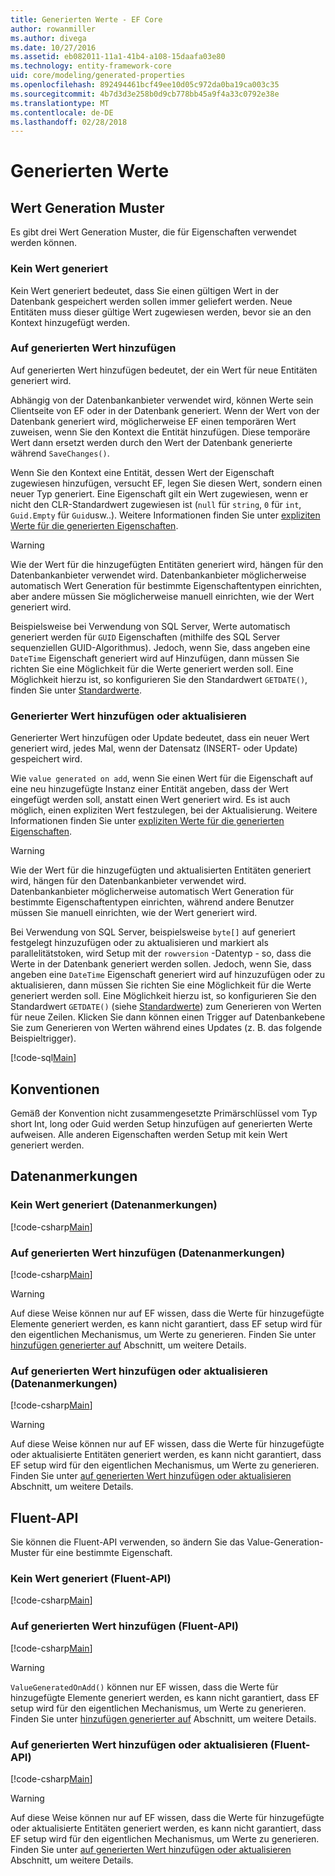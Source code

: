 ```yaml
---
title: Generierten Werte - EF Core
author: rowanmiller
ms.author: divega
ms.date: 10/27/2016
ms.assetid: eb082011-11a1-41b4-a108-15daafa03e80
ms.technology: entity-framework-core
uid: core/modeling/generated-properties
ms.openlocfilehash: 892494461bcf49ee10d05c972da0ba19ca003c35
ms.sourcegitcommit: 4b7d3d3e258b0d9cb778bb45a9f4a33c0792e38e
ms.translationtype: MT
ms.contentlocale: de-DE
ms.lasthandoff: 02/28/2018
---
```

# <a name="generated-values"></a>Generierten Werte

## <a name="value-generation-patterns"></a>Wert Generation Muster

Es gibt drei Wert Generation Muster, die für Eigenschaften verwendet werden können.

### <a name="no-value-generation"></a>Kein Wert generiert

Kein Wert generiert bedeutet, dass Sie einen gültigen Wert in der Datenbank gespeichert werden sollen immer geliefert werden. Neue Entitäten muss dieser gültige Wert zugewiesen werden, bevor sie an den Kontext hinzugefügt werden.

### <a name="value-generated-on-add"></a>Auf generierten Wert hinzufügen

Auf generierten Wert hinzufügen bedeutet, der ein Wert für neue Entitäten generiert wird.

Abhängig von der Datenbankanbieter verwendet wird, können Werte sein Clientseite von EF oder in der Datenbank generiert. Wenn der Wert von der Datenbank generiert wird, möglicherweise EF einen temporären Wert zuweisen, wenn Sie den Kontext die Entität hinzufügen. Diese temporäre Wert dann ersetzt werden durch den Wert der Datenbank generierte während `SaveChanges()`.

Wenn Sie den Kontext eine Entität, dessen Wert der Eigenschaft zugewiesen hinzufügen, versucht EF, legen Sie diesen Wert, sondern einen neuer Typ generiert. Eine Eigenschaft gilt ein Wert zugewiesen, wenn er nicht den CLR-Standardwert zugewiesen ist (`null` für `string`, `0` für `int`, `Guid.Empty` für `Guid`usw..). Weitere Informationen finden Sie unter [expliziten Werte für die generierten Eigenschaften](..\saving\explicit-values-generated-properties.md).

> [!WARNING]  
> Wie der Wert für die hinzugefügten Entitäten generiert wird, hängen für den Datenbankanbieter verwendet wird. Datenbankanbieter möglicherweise automatisch Wert Generation für bestimmte Eigenschaftentypen einrichten, aber andere müssen Sie möglicherweise manuell einrichten, wie der Wert generiert wird.
>
> Beispielsweise bei Verwendung von SQL Server, Werte automatisch generiert werden für `GUID` Eigenschaften (mithilfe des SQL Server sequenziellen GUID-Algorithmus). Jedoch, wenn Sie, dass angeben eine `DateTime` Eigenschaft generiert wird auf Hinzufügen, dann müssen Sie richten Sie eine Möglichkeit für die Werte generiert werden soll. Eine Möglichkeit hierzu ist, so konfigurieren Sie den Standardwert `GETDATE()`, finden Sie unter [Standardwerte](relational/default-values.md).

### <a name="value-generated-on-add-or-update"></a>Generierter Wert hinzufügen oder aktualisieren

Generierter Wert hinzufügen oder Update bedeutet, dass ein neuer Wert generiert wird, jedes Mal, wenn der Datensatz (INSERT- oder Update) gespeichert wird.

Wie `value generated on add`, wenn Sie einen Wert für die Eigenschaft auf eine neu hinzugefügte Instanz einer Entität angeben, dass der Wert eingefügt werden soll, anstatt einen Wert generiert wird. Es ist auch möglich, einen expliziten Wert festzulegen, bei der Aktualisierung. Weitere Informationen finden Sie unter [expliziten Werte für die generierten Eigenschaften](..\saving\explicit-values-generated-properties.md).

> [!WARNING]  
> Wie der Wert für die hinzugefügten und aktualisierten Entitäten generiert wird, hängen für den Datenbankanbieter verwendet wird. Datenbankanbieter möglicherweise automatisch Wert Generation für bestimmte Eigenschaftentypen einrichten, während andere Benutzer müssen Sie manuell einrichten, wie der Wert generiert wird.
>
> Bei Verwendung von SQL Server, beispielsweise `byte[]` auf generiert festgelegt hinzuzufügen oder zu aktualisieren und markiert als parallelitätstoken, wird Setup mit der `rowversion` -Datentyp - so, dass die Werte in der Datenbank generiert werden sollen. Jedoch, wenn Sie, dass angeben eine `DateTime` Eigenschaft generiert wird auf hinzuzufügen oder zu aktualisieren, dann müssen Sie richten Sie eine Möglichkeit für die Werte generiert werden soll. Eine Möglichkeit hierzu ist, so konfigurieren Sie den Standardwert `GETDATE()` (siehe [Standardwerte](relational/default-values.md)) zum Generieren von Werten für neue Zeilen. Klicken Sie dann können einen Trigger auf Datenbankebene Sie zum Generieren von Werten während eines Updates (z. B. das folgende Beispieltrigger).
>
> [!code-sql[Main](../../../samples/core/Modeling/FluentAPI/Samples/ValueGeneratedOnAddOrUpdate.sql)]

## <a name="conventions"></a>Konventionen

Gemäß der Konvention nicht zusammengesetzte Primärschlüssel vom Typ short Int, long oder Guid werden Setup hinzufügen auf generierten Werte aufweisen. Alle anderen Eigenschaften werden Setup mit kein Wert generiert werden.

## <a name="data-annotations"></a>Datenanmerkungen

### <a name="no-value-generation-data-annotations"></a>Kein Wert generiert (Datenanmerkungen)

[!code-csharp[Main](../../../samples/core/Modeling/DataAnnotations/Samples/ValueGeneratedNever.cs#Sample)]

### <a name="value-generated-on-add-data-annotations"></a>Auf generierten Wert hinzufügen (Datenanmerkungen)

[!code-csharp[Main](../../../samples/core/Modeling/DataAnnotations/Samples/ValueGeneratedOnAdd.cs#Sample)]

> [!WARNING]  
> Auf diese Weise können nur auf EF wissen, dass die Werte für hinzugefügte Elemente generiert werden, es kann nicht garantiert, dass EF setup wird für den eigentlichen Mechanismus, um Werte zu generieren. Finden Sie unter [hinzufügen generierter auf](#value-generated-on-add) Abschnitt, um weitere Details.

### <a name="value-generated-on-add-or-update-data-annotations"></a>Auf generierten Wert hinzufügen oder aktualisieren (Datenanmerkungen)

[!code-csharp[Main](../../../samples/core/Modeling/DataAnnotations/Samples/ValueGeneratedOnAddOrUpdate.cs#Sample)]

> [!WARNING]  
> Auf diese Weise können nur auf EF wissen, dass die Werte für hinzugefügte oder aktualisierte Entitäten generiert werden, es kann nicht garantiert, dass EF setup wird für den eigentlichen Mechanismus, um Werte zu generieren. Finden Sie unter [auf generierten Wert hinzufügen oder aktualisieren](#value-generated-on-add-or-update) Abschnitt, um weitere Details.

## <a name="fluent-api"></a>Fluent-API

Sie können die Fluent-API verwenden, so ändern Sie das Value-Generation-Muster für eine bestimmte Eigenschaft.

### <a name="no-value-generation-fluent-api"></a>Kein Wert generiert (Fluent-API)

[!code-csharp[Main](../../../samples/core/Modeling/FluentAPI/Samples/ValueGeneratedNever.cs#Sample)]

### <a name="value-generated-on-add-fluent-api"></a>Auf generierten Wert hinzufügen (Fluent-API)

[!code-csharp[Main](../../../samples/core/Modeling/FluentAPI/Samples/ValueGeneratedOnAdd.cs#Sample)]

> [!WARNING]  
> `ValueGeneratedOnAdd()` können nur EF wissen, dass die Werte für hinzugefügte Elemente generiert werden, es kann nicht garantiert, dass EF setup wird für den eigentlichen Mechanismus, um Werte zu generieren.  Finden Sie unter [hinzufügen generierter auf](#value-generated-on-add) Abschnitt, um weitere Details.

### <a name="value-generated-on-add-or-update-fluent-api"></a>Auf generierten Wert hinzufügen oder aktualisieren (Fluent-API)

[!code-csharp[Main](../../../samples/core/Modeling/FluentAPI/Samples/ValueGeneratedOnAddOrUpdate.cs#Sample)]

> [!WARNING]  
> Auf diese Weise können nur auf EF wissen, dass die Werte für hinzugefügte oder aktualisierte Entitäten generiert werden, es kann nicht garantiert, dass EF setup wird für den eigentlichen Mechanismus, um Werte zu generieren. Finden Sie unter [auf generierten Wert hinzufügen oder aktualisieren](#value-generated-on-add-or-update) Abschnitt, um weitere Details.
